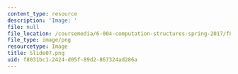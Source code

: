 ```yaml
---
content_type: resource
description: 'Image: '
file: null
file_location: /coursemedia/6-004-computation-structures-spring-2017/f8031bc12424d05f89d2867324ad286a_Slide07.png
file_type: image/png
resourcetype: Image
title: Slide07.png
uid: f8031bc1-2424-d05f-89d2-867324ad286a
---
```

